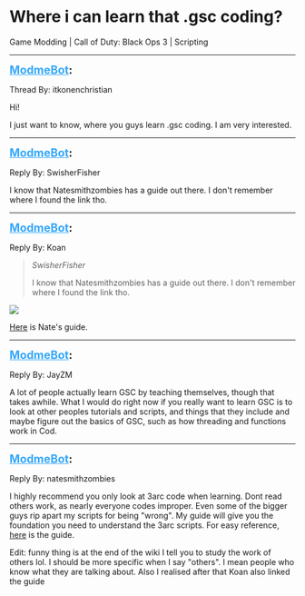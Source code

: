 # Where i can learn that .gsc coding?
Game Modding | Call of Duty: Black Ops 3 | Scripting

---
<strong style="font-size: 1.4em;"><span style="text-decoration: underline;text-decoration-color: #34a7f9;"><span style="color:#34a7f9;">ModmeBot</span></span>:</strong>

<p>Thread By: itkonenchristian<br /><p style="text-align:left;">Hi!</p><p style="text-align:left;">I just want to know, where you guys learn .gsc coding. <em></em>I am very interested.</p></p>

---
<strong style="font-size: 1.4em;"><span style="text-decoration: underline;text-decoration-color: #34a7f9;"><span style="color:#34a7f9;">ModmeBot</span></span>:</strong>

<p>Reply By: SwisherFisher<br /><p style="text-align:left;">I know that Natesmithzombies has a guide out there. I don&#39;t remember where I found the link tho. </p></p>

---
<strong style="font-size: 1.4em;"><span style="text-decoration: underline;text-decoration-color: #34a7f9;"><span style="color:#34a7f9;">ModmeBot</span></span>:</strong>

<p>Reply By: Koan<br /><blockquote><em>SwisherFisher</em><p style="text-align:left;">I know that Natesmithzombies has a guide out there. I don&#39;t remember where I found the link tho. </p></blockquote><p style="text-align:left;"></p><p style="text-align:left;"><img style="max-width: 500px;" src="https://i.imgur.com/CEcrRlL.png"></p><p style="text-align:left;"></p><p style="text-align:left;"><a href="http://phabricator.aviacreations.com/w/black_ops_3/guides/scripting_guide/">Here</a> is Nate&#39;s guide.</p></p>

---
<strong style="font-size: 1.4em;"><span style="text-decoration: underline;text-decoration-color: #34a7f9;"><span style="color:#34a7f9;">ModmeBot</span></span>:</strong>

<p>Reply By: JayZM<br /><p style="text-align:left;">A lot of people actually learn GSC by teaching themselves, though that takes awhile. What I would do right now if you really want to learn GSC is to look at other peoples tutorials and scripts, and things that they include and maybe figure out the basics of GSC, such as how threading and functions work in Cod.</p></p>

---
<strong style="font-size: 1.4em;"><span style="text-decoration: underline;text-decoration-color: #34a7f9;"><span style="color:#34a7f9;">ModmeBot</span></span>:</strong>

<p>Reply By: natesmithzombies<br /><p style="text-align:left;">I highly recommend you only look at 3arc code when learning. Dont read others work, as nearly everyone codes improper. Even some of the bigger guys rip apart my scripts for being &quot;wrong&quot;. My guide will give you the foundation you need to understand the 3arc scripts. For easy reference, <a href="http://phabricator.aviacreations.com/w/black_ops_3/guides/scripting_guide/">here</a> is the guide. </p><p style="text-align:left;"></p><p style="text-align:left;">Edit: funny thing is at the end of the wiki I tell you to study the work of others lol. I should be more specific when I say &quot;others&quot;. I mean people who know what they are talking about. Also I realised after that Koan also linked the guide </p></p>
